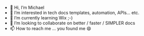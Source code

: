 - 👋 Hi, I’m Michael
- 👀 I’m interested in tech docs templates, automation, APIs... etc.
- 🌱 I’m currently learning Wix ;-)
- 💞️ I’m looking to collaborate on better / faster / SIMPLER docs
- 📫 How to reach me ... you found me 😄

<!---
michaelho-wix/michaelho-wix is a ✨ special ✨ repository because its `README.md` (this file) appears on your GitHub profile.
You can click the Preview link to take a look at your changes.
--->
